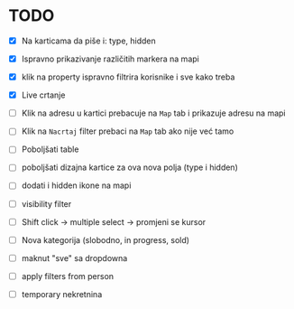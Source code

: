 # TODO

- [x] Na karticama da piše i: type, hidden
- [x] Ispravno prikazivanje različitih markera na mapi
- [x] klik na property ispravno filtrira korisnike i sve kako treba
- [x] Live crtanje

- [ ] Klik na adresu u kartici prebacuje na `Map` tab i prikazuje adresu na mapi
- [ ] Klik na `Nacrtaj` filter prebaci na `Map` tab ako nije već tamo

- [ ] Poboljšati table

- [ ] poboljšati dizajna kartice za ova nova polja (type i hidden)
- [ ] dodati i hidden ikone na mapi
- [ ] visibility filter

- [ ] Shift click -> multiple select -> promjeni se kursor

- [ ] Nova kategorija (slobodno, in progress, sold)

- [ ] maknut "sve" sa dropdowna
- [ ] apply filters from person

- [ ] temporary nekretnina
